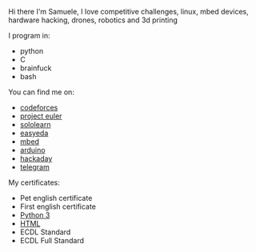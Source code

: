 Hi there I'm Samuele,
I love competitive challenges, linux, mbed devices, hardware hacking, drones, robotics and 3d printing

I program in:

* python
* C
* brainfuck
* bash


You can find me on:

* [codeforces](https://codeforces.com/profile/samueleisalinuxuser)
* [project euler]()
* [sololearn](https://www.sololearn.com/Profile/19920923)
* [easyeda](https://easyeda.com/samueleisalinuxuser)
* [mbed](https://os.mbed.com/users/samueleisalinuxuser)
* [arduino]()
* [hackaday](https://www.hackaday.io/samueleisalinuxuser)
* [telegram](https://t.me/samueleisalinuxuser)

My certificates:

* Pet english certificate
* First english certificate
* [Python 3](https://www.sololearn.com/Certificate/1073-19920923/pdf)
* [HTML](https://www.sololearn.com/Certificate/1014-19920923/pdf)
* ECDL Standard
* ECDL Full Standard
